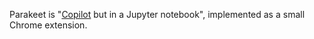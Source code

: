 Parakeet is "[Copilot](https://copilot.github.com/) but in a Jupyter notebook", implemented as a small Chrome extension.
